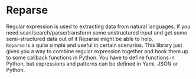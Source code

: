 # Reparse
Regular expression is used to extracting data from natural languages. If you need scan/search/parse/transform some unstructured input and get some semi-structured data out of it Reparse might be able to help.</br>
`Reparse` is a quite simple and useful in certain scenarios. This library just gives you a way to combine regular expression together and hook them up to some callback functions in Python. You have to define functions in Python, but expressions and patterns can be defined in Yami, JSON or Python.</br>


